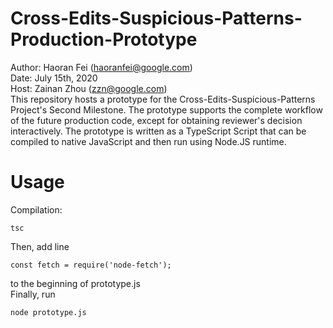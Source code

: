 # Cross-Edits-Suspicious-Patterns-Production-Prototype
Author: Haoran Fei (haoranfei@google.com) <br />
Date: July 15th, 2020 <br />
Host: Zainan Zhou (zzn@google.com) <br />
This repository hosts a prototype for the Cross-Edits-Suspicious-Patterns Project's Second Milestone. The prototype supports the complete workflow of the future production code, except for obtaining reviewer's decision interactively. The prototype is written as a TypeScript Script that can be compiled to native JavaScript and then run using Node.JS runtime. 

# Usage
Compilation: <br />
```
tsc 
```
Then, add line <br />
```
const fetch = require('node-fetch');
```
to the beginning of prototype.js <br />
Finally, run <br />
```
node prototype.js 
```
